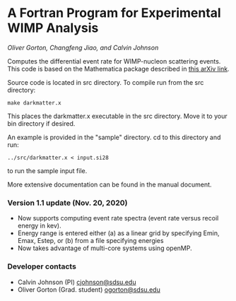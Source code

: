 # A Fortran Program for Experimental WIMP Analysis
*Oliver Gorton, Changfeng Jiao, and Calvin Johnson*

Computes the differential event rate for WIMP-nucleon scattering events. This code 
is based on the Mathematica package described in [this arXiv link](https://arxiv.org/abs/1308.6288).

Source code is located in src directory. To compile run from the src directory:

    make darkmatter.x
    
This places the darkmatter.x executable in the src directory. Move it to your bin
directory if desired.


An example is provided in the "sample" directory. cd to this directory
and run:

    ../src/darkmatter.x < input.si28
    
to run the sample input file.

More extensive documentation can be found in the manual document.

### Version 1.1 update (Nov. 20, 2020)
* Now supports computing event rate spectra (event rate versus recoil energy in kev). 
* Energy range is entered either (a) as a linear grid by specifying Emin, Emax, Estep, or (b) from a file specifying energies
* Now takes advantage of multi-core systems using openMP.


### Developer contacts
* Calvin Johnson (PI) cjohnson@sdsu.edu
* Oliver Gorton (Grad. student) ogorton@sdsu.edu
